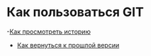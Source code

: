 # Как пользоваться GIT
-[Как просмотреть историю](./log_help.md)
- [Как вернуться к прошлой версии](./reset_help.md)
